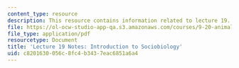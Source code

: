 ```yaml
---
content_type: resource
description: This resource contains information related to lecture 19.
file: https://ol-ocw-studio-app-qa.s3.amazonaws.com/courses/9-20-animal-behavior-fall-2013/c8201630056c8fc4b3437eac6851a6a4_MIT9_20F13_Lec19.pdf
file_type: application/pdf
resourcetype: Document
title: 'Lecture 19 Notes: Introduction to Sociobiology'
uid: c8201630-056c-8fc4-b343-7eac6851a6a4
---
```

